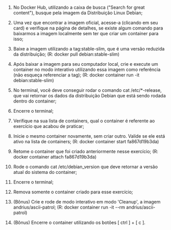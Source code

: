 1. No Docker Hub, utilizando a caixa de busca ("Search for great content"), busque pela imagem da Distribuição Linux Debian;

2. Uma vez que encontrar a imagem oficial, acesse-a (clicando em seu card) e verifique na página de detalhes, se existe algum comando para baixarmos a imagem localmente sem ter que criar um container para isso;

3. Baixe a imagem utilizando a tag:stable-slim, que é uma versão reduzida da distribuição; (R: docker pull debian:stable-slim)

4. Após baixar a imagem para seu computador local, crie e execute um container no modo interativo utilizando essa imagem como referência (não esqueça referenciar a tag); (R: docker container run -it debian:stable-slim)

5. No terminal, você deve conseguir rodar o comando cat /etc/*-release, que vai retornar os dados da distribuição Debian que está sendo rodada dentro do container;

6. Encerre o terminal;

7. Verifique na sua lista de containers, qual o container é referente ao exercício que acabou de praticar;

8. Inicie o mesmo container novamente, sem criar outro. Valide se ele está ativo na lista de containers; (R: docker container start fa867d19b3da)

9. Retome o container que foi criado anteriormente nesse exercício; (R: docker container attach fa867d19b3da)

10. Rode o comando cat /etc/debian_version que deve retornar a versão atual do sistema do container;

11. Encerre o terminal;

12. Remova somente o container criado para esse exercício;

13. (Bônus) Crie e rode de modo interativo em modo 'Cleanup', a imagem andrius/ascii-patrol; (R: docker container run -it --rm andrius/ascii-patrol)

14. (Bônus) Encerre o container utilizando os botões [ ctrl ] + [ c ].

